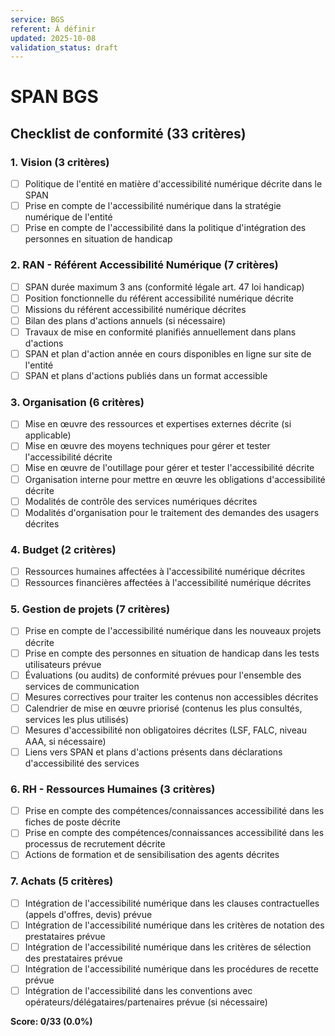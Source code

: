 ```yaml
---
service: BGS
referent: À définir
updated: 2025-10-08
validation_status: draft
---
```


# SPAN BGS

## Checklist de conformité (33 critères)

### 1. Vision (3 critères)

- [ ] Politique de l'entité en matière d'accessibilité numérique décrite dans le SPAN <!-- CHECKLIST -->
- [ ] Prise en compte de l'accessibilité numérique dans la stratégie numérique de l'entité <!-- CHECKLIST -->
- [ ] Prise en compte de l'accessibilité dans la politique d'intégration des personnes en situation de handicap <!-- CHECKLIST -->

### 2. RAN - Référent Accessibilité Numérique (7 critères)

- [ ] SPAN durée maximum 3 ans (conformité légale art. 47 loi handicap) <!-- CHECKLIST -->
- [ ] Position fonctionnelle du référent accessibilité numérique décrite <!-- CHECKLIST -->
- [ ] Missions du référent accessibilité numérique décrites <!-- CHECKLIST -->
- [ ] Bilan des plans d'actions annuels (si nécessaire) <!-- CHECKLIST -->
- [ ] Travaux de mise en conformité planifiés annuellement dans plans d'actions <!-- CHECKLIST -->
- [ ] SPAN et plan d'action année en cours disponibles en ligne sur site de l'entité <!-- CHECKLIST -->
- [ ] SPAN et plans d'actions publiés dans un format accessible <!-- CHECKLIST -->

### 3. Organisation (6 critères)

- [ ] Mise en œuvre des ressources et expertises externes décrite (si applicable) <!-- CHECKLIST -->
- [ ] Mise en œuvre des moyens techniques pour gérer et tester l'accessibilité décrite <!-- CHECKLIST -->
- [ ] Mise en œuvre de l'outillage pour gérer et tester l'accessibilité décrite <!-- CHECKLIST -->
- [ ] Organisation interne pour mettre en œuvre les obligations d'accessibilité décrite <!-- CHECKLIST -->
- [ ] Modalités de contrôle des services numériques décrites <!-- CHECKLIST -->
- [ ] Modalités d'organisation pour le traitement des demandes des usagers décrites <!-- CHECKLIST -->

### 4. Budget (2 critères)

- [ ] Ressources humaines affectées à l'accessibilité numérique décrites <!-- CHECKLIST -->
- [ ] Ressources financières affectées à l'accessibilité numérique décrites <!-- CHECKLIST -->

### 5. Gestion de projets (7 critères)

- [ ] Prise en compte de l'accessibilité numérique dans les nouveaux projets décrite <!-- CHECKLIST -->
- [ ] Prise en compte des personnes en situation de handicap dans les tests utilisateurs prévue <!-- CHECKLIST -->
- [ ] Évaluations (ou audits) de conformité prévues pour l'ensemble des services de communication <!-- CHECKLIST -->
- [ ] Mesures correctives pour traiter les contenus non accessibles décrites <!-- CHECKLIST -->
- [ ] Calendrier de mise en œuvre priorisé (contenus les plus consultés, services les plus utilisés) <!-- CHECKLIST -->
- [ ] Mesures d'accessibilité non obligatoires décrites (LSF, FALC, niveau AAA, si nécessaire) <!-- CHECKLIST -->
- [ ] Liens vers SPAN et plans d'actions présents dans déclarations d'accessibilité des services <!-- CHECKLIST -->

### 6. RH - Ressources Humaines (3 critères)

- [ ] Prise en compte des compétences/connaissances accessibilité dans les fiches de poste décrite <!-- CHECKLIST -->
- [ ] Prise en compte des compétences/connaissances accessibilité dans les processus de recrutement décrite <!-- CHECKLIST -->
- [ ] Actions de formation et de sensibilisation des agents décrites <!-- CHECKLIST -->

### 7. Achats (5 critères)

- [ ] Intégration de l'accessibilité numérique dans les clauses contractuelles (appels d'offres, devis) prévue <!-- CHECKLIST -->
- [ ] Intégration de l'accessibilité numérique dans les critères de notation des prestataires prévue <!-- CHECKLIST -->
- [ ] Intégration de l'accessibilité numérique dans les critères de sélection des prestataires prévue <!-- CHECKLIST -->
- [ ] Intégration de l'accessibilité numérique dans les procédures de recette prévue <!-- CHECKLIST -->
- [ ] Intégration de l'accessibilité dans les conventions avec opérateurs/délégataires/partenaires prévue (si nécessaire) <!-- CHECKLIST -->

**Score: 0/33 (0.0%)**

